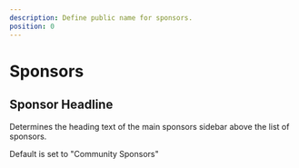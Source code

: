 ```yaml
---
description: Define public name for sponsors.
position: 0
---
```


# Sponsors

## Sponsor Headline

Determines the heading text of the main sponsors sidebar above the list of sponsors.

Default is set to "Community Sponsors"
